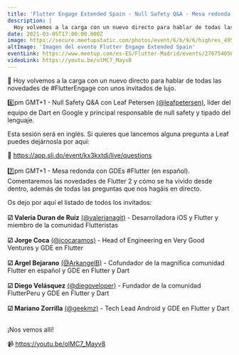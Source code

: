 ```yaml
---
title: 'Flutter Engage Extended Spain - Null Safety Q&A - Mesa redonda GDE'
description: |
  Hoy volvemos a la carga con un nuevo directo para hablar de todas las novedades de #FlutterEngage con unos invitados de lujo.
date: 2021-03-05T17:00:00.000Z
image: https://secure.meetupstatic.com/photos/event/6/b/9/6/highres_495027542.jpeg
altImage: 'Imagen del evento Flutter Engage Extended Spain'
eventLink: https://www.meetup.com/es-ES/Flutter-Madrid/events/276754056/
videoLink: https://youtu.be/olMC7_Mayv8
---
```


📣 Hoy volvemos a la carga con un nuevo directo para hablar de todas las novedades de #FlutterEngage con unos invitados de lujo.

6️⃣pm GMT+1 - Null Safety Q&A con Leaf Petersen [(@leafpetersen)](https://twitter.com/leafpetersen), líder del equipo de Dart en Google y principal responsable de null safety y tipado del lenguaje.

Esta sesión será en inglés. Si quieres que lancemos alguna pregunta a Leaf puedes dejárnosla por aquí:

🧐 https://app.sli.do/event/kx3kxtdj/live/questions
<br/><br/>
7️⃣pm GMT+1 - Mesa redonda con GDEs #Flutter (en español). Comentaremos las novedades de Flutter 2 y cómo se ha vivido desde dentro, además de todas las preguntas que nos hagáis en directo.

Os dejo por aquí el listado de todos los invitados:
<br/><br/>
**☑ Valeria Duran de Ruiz** [(@valerianagit)](https://twitter.com/valerianagit) - Desarrolladora iOS y Flutter y miembro de la comunidad Flutteristas<br/><br/>
**☑ Jorge Coca** [(@jcocaramos)](https://twitter.com/jcocaramos) - Head of Engineering en Very Good Ventures y GDE en Flutter<br/><br/>
**☑ Argel Bejarano** [(@ArkangelB)](https://twitter.com/ArkangelB) - Cofundador de la magnífica comunidad
Flutter en español y GDE en Flutter y Dart<br/><br/>
**☑ Diego Velásquez** [(@diegoveloper)](https://twitter.com/diegoveloper) - Fundador de la comunidad FlutterPeru y GDE en Flutter y Dart<br/><br/>
**☑ Mariano Zorrilla** [(@geekmz)](https://twitter.com/geekmz) - Tech Lead Android y GDE en Flutter y Dart<br/><br/>

¡Nos vemos allí!

📹 https://youtu.be/olMC7_Mayv8

